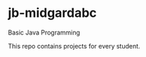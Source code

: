 jb-midgardabc
=============

Basic Java Programming

This repo contains projects for every student.

